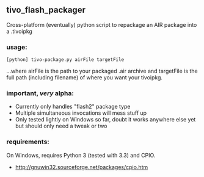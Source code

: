 ## tivo_flash_packager

Cross-platform (eventually) python script to repackage an AIR package into a .tivoipkg

### usage:

    [python] tivo-package.py airFile targetFile
    
...where airFile is the path to your packaged .air archive and targetFile is the full path (including filename) of where you want your tivoipkg.

### important, _very_ alpha: 

* Currently only handles "flash2" package type
* Multiple simultaneous invocations will mess stuff up
* Only tested lightly on Windows so far, doubt it works anywhere else yet but should only need a tweak or two

### requirements:

On Windows, requires Python 3 (tested with 3.3) and CPIO.

* http://gnuwin32.sourceforge.net/packages/cpio.htm


